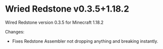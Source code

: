 # Wried Redstone v0.3.5+1.18.2

Wired Redstone version 0.3.5 for Minecraft 1.18.2

Changes:

* Fixes Redstone Assembler not dropping anything and breaking instantly.
